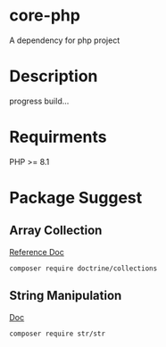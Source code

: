 # core-php

A dependency for php project

# Description

progress build...

# Requirments

PHP >= 8.1

# Package Suggest

## Array Collection 
[Reference Doc](https://www.doctrine-project.org/projects/collections.html)
```
composer require doctrine/collections
```

## String Manipulation
[Doc](https://github.com/fe3dback/str?tab=readme-ov-file#functions-index)
```
composer require str/str
```

